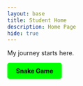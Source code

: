 ```yaml
---
layout: base
title: Student Home 
description: Home Page
hide: true
---
```


My journey starts here.

<div style="display: flex; flex-wrap: wrap; gap: 10px;">
    <a href="{{site.baseurl}}/homework" style="text-decoration: none;">
        <div style="background-color: #00FF00; color: black; padding: 10px 20px; border-radius: 5px; font-weight: bold;">
            Snake Game
        </div>